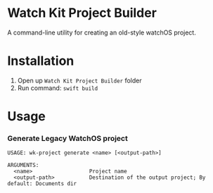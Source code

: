 # Watch Kit Project Builder
A command-line utility for creating an old-style watchOS project.

# Installation
1. Open up `Watch Kit Project Builder` folder
2. Run command: `swift build`
 
# Usage
### Generate Legacy WatchOS project
```
USAGE: wk-project generate <name> [<output-path>]

ARGUMENTS:
  <name>                  Project name
  <output-path>           Destination of the output project; By default: Documents dir
```
